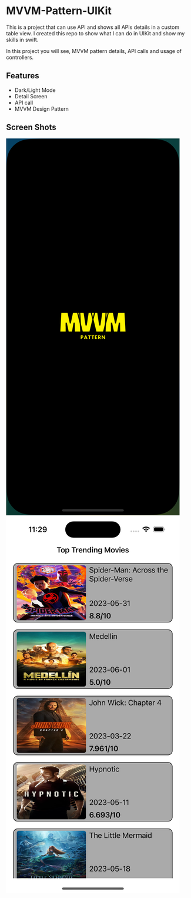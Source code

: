 # MVVM-Pattern-UIKit

This is a project that can use API and shows all APIs details in a custom table view. I created this repo to show what I can do in UIKit and show my skills in swift. 

In this project you will see, MVVM pattern details, API calls and usage of controllers.

## Features

- Dark/Light Mode
- Detail Screen
- API call
- MVVM Design Pattern

  
## Screen Shots
![Screenshot](ScreenShots/launcScreen.png)
![Screenshot](ScreenShots/mainScreen.png)



  

